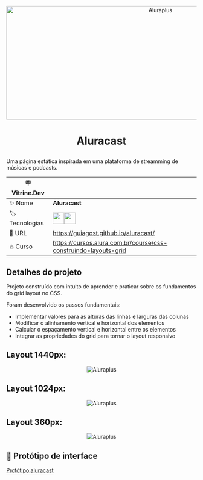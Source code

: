 <p align="center"><img width="800" height="300" alt="Aluraplus" src="https://github.com/GuiAgost/aluracast/assets/76624588/2922b3f9-0d3b-4712-8766-78b1f1f04d70"></p>

# <p align="center">Aluracast</p>

Uma página estática inspirada em uma plataforma de streamming de músicas e podcasts.

| :placard: Vitrine.Dev |     |
| -------------  | --- |
| :sparkles: Nome        | **Aluracast**
| :label: Tecnologias | <img src="https://cdn.jsdelivr.net/gh/devicons/devicon/icons/html5/html5-plain-wordmark.svg" width="30" hedight="30"/><img src="https://cdn.jsdelivr.net/gh/devicons/devicon/icons/css3/css3-plain-wordmark.svg" width="30" hedight="30"/>
| :rocket: URL         | https://guiagost.github.io/aluracast/
| :fire: Curso     | https://cursos.alura.com.br/course/css-construindo-layouts-grid

## Detalhes do projeto

Projeto construído com intuito de aprender e praticar sobre os fundamentos do grid layout no CSS.

Foram desenvolvido os passos fundamentais:

* Implementar valores para as alturas das linhas e larguras das colunas
* Modificar o alinhamento vertical e horizontal dos elementos
* Calcular o espaçamento vertical e horizontal entre os elementos
* Integrar as propriedades do grid para tornar o layout responsivo

## Layout 1440px:

<p align="center"><img alt="Aluraplus" src="https://github.com/GuiAgost/aluracast/assets/76624588/eb7dfc3c-57c2-4209-9074-ba88e899fb53#vitrinedev"></p>

## Layout 1024px:

<p align="center"><img alt="Aluraplus" src="https://github.com/GuiAgost/aluracast/assets/76624588/c36e2dde-1fb4-444c-ba4e-e7622acbf56b"></p>

## Layout 360px:

<p align="center"><img alt="Aluraplus" src="https://github.com/GuiAgost/aluracast/assets/76624588/aaea08cd-b53b-4ed9-8540-1eb79eb490a2"></p>

## 🔗 Protótipo de interface

[Protótipo aluracast](https://www.figma.com/file/Cs3tPE5ZrxD7PfaAsK2AMb/Projeto-Grid---Alura-Cast?type=design&node-id=0%3A1&mode=dev)

